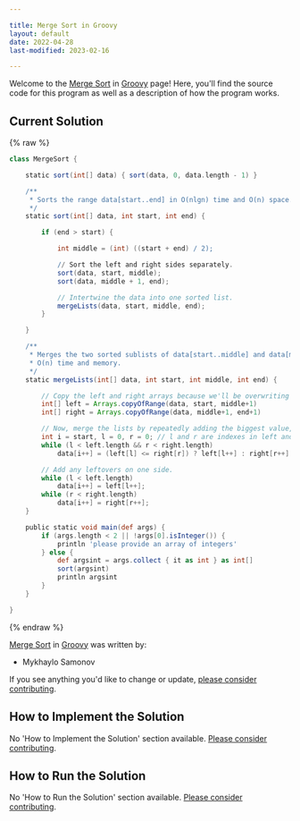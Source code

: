 ```yaml
---

title: Merge Sort in Groovy
layout: default
date: 2022-04-28
last-modified: 2023-02-16

---
```


Welcome to the [Merge Sort](https://sampleprograms.io/projects/merge-sort) in [Groovy](https://sampleprograms.io/languages/groovy) page! Here, you'll find the source code for this program as well as a description of how the program works.

## Current Solution

{% raw %}

```groovy
class MergeSort {

    static sort(int[] data) { sort(data, 0, data.length - 1) }

    /**
     * Sorts the range data[start..end] in O(nlgn) time and O(n) space.
     */
    static sort(int[] data, int start, int end) {

        if (end > start) {

            int middle = (int) ((start + end) / 2);

            // Sort the left and right sides separately.
            sort(data, start, middle);
            sort(data, middle + 1, end);

            // Intertwine the data into one sorted list.
            mergeLists(data, start, middle, end);
        }

    }

    /**
     * Merges the two sorted sublists of data[start..middle] and data[middle+1..end].
     * O(n) time and memory.
     */
    static mergeLists(int[] data, int start, int middle, int end) {

        // Copy the left and right arrays because we'll be overwriting them.
        int[] left = Arrays.copyOfRange(data, start, middle+1)
        int[] right = Arrays.copyOfRange(data, middle+1, end+1)

        // Now, merge the lists by repeatedly adding the biggest value, from whichever list has it.
        int i = start, l = 0, r = 0; // l and r are indexes in left and right
        while (l < left.length && r < right.length)
            data[i++] = (left[l] <= right[r]) ? left[l++] : right[r++]

        // Add any leftovers on one side.
        while (l < left.length)
            data[i++] = left[l++];
        while (r < right.length)
            data[i++] = right[r++];
    }

    public static void main(def args) {
        if (args.length < 2 || !args[0].isInteger()) {
            println 'please provide an array of integers'
        } else {
            def argsint = args.collect { it as int } as int[]
            sort(argsint) 
            println argsint
        }
    }

}
```

{% endraw %}

[Merge Sort](https://sampleprograms.io/projects/merge-sort) in [Groovy](https://sampleprograms.io/languages/groovy) was written by:

- Mykhaylo Samonov

If you see anything you'd like to change or update, [please consider contributing](https://github.com/TheRenegadeCoder/sample-programs).

## How to Implement the Solution

No 'How to Implement the Solution' section available. [Please consider contributing](https://github.com/TheRenegadeCoder/sample-programs-website).

## How to Run the Solution

No 'How to Run the Solution' section available. [Please consider contributing](https://github.com/TheRenegadeCoder/sample-programs-website).
